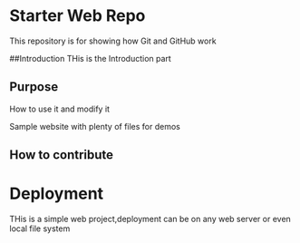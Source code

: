 # Starter Web Repo

This repository is for showing how Git and GitHub work

##Introduction
  THis is the Introduction part
  
## Purpose
How to use it and modify it

Sample website with plenty of files for demos
## How to contribute

# Deployment
THis is a simple web project,deployment can be on any web server or even local file system
